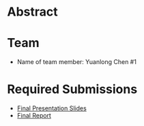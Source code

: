 # Abstract


# Team

* Name of team member: Yuanlong Chen \#1 


# Required Submissions

* [Final Presentation Slides](https://docs.google.com/presentation/d/1xzd-4Lvj697t_955xlcXllmiTQB8dc0Xl4lTnfAXUJA/edit?usp=sharing)
* [Final Report](report)
